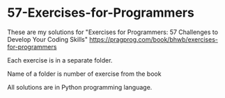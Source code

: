 # 57-Exercises-for-Programmers
These are my solutions for "Exercises for Programmers: 57 Challenges to Develop Your Coding Skills" https://pragprog.com/book/bhwb/exercises-for-programmers

Each exercise is in a separate folder.

Name of a folder is number of exercise from the book

All solutions are in Python programming language.
